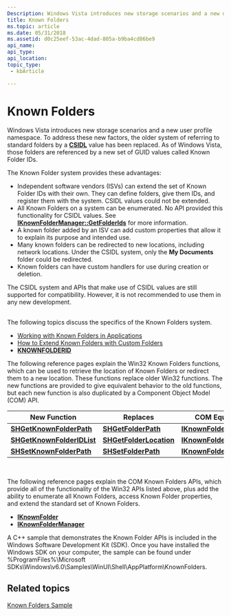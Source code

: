```yaml
---
Description: Windows Vista introduces new storage scenarios and a new user profile namespace.
title: Known Folders
ms.topic: article
ms.date: 05/31/2018
ms.assetid: d0c25eef-53ac-4dad-805a-b9ba4cd86be9
api_name: 
api_type: 
api_location: 
topic_type: 
 - kbArticle

---
```


# Known Folders

Windows Vista introduces new storage scenarios and a new user profile namespace. To address these new factors, the older system of referring to standard folders by a [**CSIDL**](csidl.md) value has been replaced. As of Windows Vista, those folders are referenced by a new set of GUID values called Known Folder IDs.

The Known Folder system provides these advantages:

-   Independent software vendors (ISVs) can extend the set of Known Folder IDs with their own. They can define folders, give them IDs, and register them with the system. CSIDL values could not be extended.
-   All Known Folders on a system can be enumerated. No API provided this functionality for CSIDL values. See [**IKnownFolderManager::GetFolderIds**](/windows/desktop/api/shobjidl_core/nf-shobjidl_core-iknownfoldermanager-getfolderids) for more information.
-   A known folder added by an ISV can add custom properties that allow it to explain its purpose and intended use.
-   Many known folders can be redirected to new locations, including network locations. Under the CSIDL system, only the **My Documents** folder could be redirected.
-   Known folders can have custom handlers for use during creation or deletion.

The CSIDL system and APIs that make use of CSIDL values are still supported for compatibility. However, it is not recommended to use them in any new development.

## 

The following topics discuss the specifics of the Known Folders system.

-   [Working with Known Folders in Applications](working-with-known-folders.md)
-   [How to Extend Known Folders with Custom Folders](how-to-extend-known-folders-with-custom-folders.md)
-   [**KNOWNFOLDERID**](knownfolderid.md)

The following reference pages explain the Win32 Known Folders functions, which can be used to retrieve the location of Known Folders or redirect them to a new location. These functions replace older Win32 functions. The new functions are provided to give equivalent behavior to the old functions, but each new function is also duplicated by a Component Object Model (COM) API.



| New Function                                             | Replaces                                           | COM Equivalent                                            |
|----------------------------------------------------------|----------------------------------------------------|-----------------------------------------------------------|
| [**SHGetKnownFolderPath**](/windows/desktop/api/shlobj_core/nf-shlobj_core-shgetknownfolderpath)     | [**SHGetFolderPath**](/windows/desktop/api/shlobj_core/nf-shlobj_core-shgetfolderpatha)         | [**IKnownFolder::GetPath**](/windows/desktop/api/shobjidl_core/nf-shobjidl_core-iknownfolder-getpath)     |
| [**SHGetKnownFolderIDList**](/windows/desktop/api/shlobj_core/nf-shlobj_core-shgetknownfolderidlist) | [**SHGetFolderLocation**](/windows/desktop/api/shlobj_core/nf-shlobj_core-shgetfolderlocation) | [**IKnownFolder::GetIDList**](/windows/desktop/api/shobjidl_core/nf-shobjidl_core-iknownfolder-getidlist) |
| [**SHSetKnownFolderPath**](/windows/desktop/api/shlobj_core/nf-shlobj_core-shsetknownfolderpath)     | [**SHSetFolderPath**](/windows/desktop/api/shlobj_core/nf-shlobj_core-shsetfolderpatha)         | [**IKnownFolder::SetPath**](/windows/desktop/api/shobjidl_core/nf-shobjidl_core-iknownfolder-setpath)     |



 

The following reference pages explain the COM Known Folders APIs, which provide all of the functionality of the Win32 APIs listed above, plus add the ability to enumerate all Known Folders, access Known Folder properties, and extend the standard set of Known Folders.

-   [**IKnownFolder**](/windows/desktop/api/shobjidl_core/nn-shobjidl_core-iknownfolder)
-   [**IKnownFolderManager**](/windows/desktop/api/shobjidl_core/nn-shobjidl_core-iknownfoldermanager)

A C++ sample that demonstrates the Known Folder APIs is included in the Windows Software Development Kit (SDK). Once you have installed the Windows SDK on your computer, the sample can be found under %ProgramFiles%\\Microsoft SDKs\\Windows\\v6.0\\Samples\\WinUI\\Shell\\AppPlatform\\KnownFolders.

## Related topics

<dl> <dt>

[Known Folders Sample](/previous-versions/windows/desktop/legacy/dd940364(v=vs.85))
</dt> </dl>

 

 